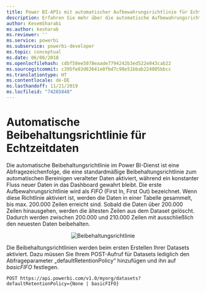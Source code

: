 ```yaml
---
title: Power BI-APIs mit automatischer Aufbewahrungsrichtlinie für Echtzeitdaten
description: Erfahren Sie mehr über die automatische Aufbewahrungsrichtlinie im Power BI-Dienst.
author: KesemSharabi
ms.author: kesharab
ms.reviewer: ''
ms.service: powerbi
ms.subservice: powerbi-developer
ms.topic: conceptual
ms.date: 06/08/2018
ms.openlocfilehash: cdbf50ee5078eaade7794242b3ed522e043cab22
ms.sourcegitcommit: c395fe83d63641e0fbd7c98e51bbab224805bbcc
ms.translationtype: HT
ms.contentlocale: de-DE
ms.lasthandoff: 11/21/2019
ms.locfileid: "74265848"
---
```

# <a name="automatic-retention-policy-for-real-time-data"></a>Automatische Beibehaltungsrichtlinie für Echtzeitdaten

Die automatische Beibehaltungsrichtlinie im Power BI-Dienst ist eine Abfragezeichenfolge, die eine standardmäßige Beibehaltungsrichtlinie zum automatischen Bereinigen veralteter Daten aktiviert, während ein konstanter Fluss neuer Daten in das Dashboard gewahrt bleibt. Die erste Aufbewahrungsrichtlinie wird als *FIFO* (First In, First Out) bezeichnet. Wenn diese Richtlinie aktiviert ist, werden die Daten in einer Tabelle gesammelt, bis max. 200.000 Zeilen erreicht sind. Sobald die Daten über 200.000 Zeilen hinausgehen, werden die ältesten Zeilen aus dem Dataset gelöscht. Dadurch werden zwischen 200.000 und 210.000 Zeilen mit ausschließlich den neuesten Daten beibehalten.  
  
<center>

![Beibehaltungsrichtlinie](media/api-Automatic-retention-policy-for-real-time-data/retention-policy.png) 

</center>

Die Beibehaltungsrichtlinien werden beim ersten Erstellen Ihrer Datasets aktiviert. Dazu müssen Sie Ihrem POST-Aufruf für Datasets lediglich den Abfrageparameter „defaultRetentionPolicy“ hinzufügen und ihn auf *basicFIFO* festlegen.  
  
    POST https://api.powerbi.com/v1.0/myorg/datasets?defaultRetentionPolicy={None | basicFIFO}